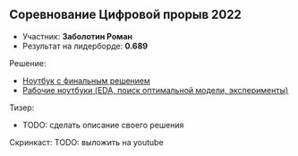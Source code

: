 ## Соревнование Цифровой прорыв 2022

- Участник: **Заболотин Роман**
- Результат на лидерборде: **0.689**

Решение:

- [Ноутбук с финальным решением](Final%20notebook.ipynb)
- [Рабочие ноутбуки (EDA, поиск оптимальной модели, эксперименты)](working_notebooks)

Тизер:
 
- TODO: сделать описание своего решения


Скринкаст:
TODO: выложить на youtube
